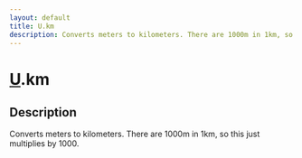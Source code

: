 ```yaml
---
layout: default
title: U.km
description: Converts meters to kilometers. There are 1000m in 1km, so this just multiplies by 1000.
---
```

# [U]({{site.url}}/Pages/Reference/U.html).km

## Description
Converts meters to kilometers. There are 1000m in 1km,
so this just multiplies by 1000.

